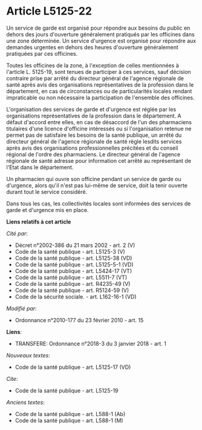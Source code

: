 # Article L5125-22

Un service de garde est organisé pour répondre aux besoins du public en dehors des jours d'ouverture généralement pratiqués
par les officines dans une zone déterminée. Un service d'urgence est organisé pour répondre aux demandes urgentes en dehors
des heures d'ouverture généralement pratiquées par ces officines. 

Toutes les officines de la zone, à l'exception de celles mentionnées à l'article L. 5125-19, sont tenues de participer à ces
services, sauf décision contraire prise par arrêté du directeur général de l'agence régionale de santé après avis des
organisations représentatives de la profession dans le département, en cas de circonstances ou de particularités locales
rendant impraticable ou non nécessaire la participation de l'ensemble des officines.

L'organisation des services de garde et d'urgence est réglée par les organisations représentatives de la profession dans le
département. A défaut d'accord entre elles, en cas de désaccord de l'un des pharmaciens titulaires d'une licence d'officine
intéressés ou si l'organisation retenue ne permet pas de satisfaire les besoins de la santé publique, un arrêté du directeur
général de l'agence régionale de santé règle lesdits services après avis des organisations professionnelles précitées et du
conseil régional de l'ordre des pharmaciens. Le directeur général de l'agence régionale de santé adresse pour information cet
arrêté au représentant de l'Etat dans le département. 

Un pharmacien qui ouvre son officine pendant un service de garde ou d'urgence, alors qu'il n'est pas lui-même de service,
doit la tenir ouverte durant tout le service considéré. 

Dans tous les cas, les collectivités locales sont informées des services de garde et d'urgence mis en place.

**Liens relatifs à cet article**

_Cité par_:

  - Décret n°2002-386 du 21 mars 2002 - art. 2 (V)
  - Code de la santé publique - art. L5125-3 (V)
  - Code de la santé publique - art. L5125-38 (VD)
  - Code de la santé publique - art. L5125-5-1 (VD)
  - Code de la santé publique - art. L5424-17 (VT)
  - Code de la santé publique - art. L5511-7 (VT)
  - Code de la santé publique - art. R4235-49 (V)
  - Code de la santé publique - art. R5124-59 (V)
  - Code de la sécurité sociale. - art. L162-16-1 (VD)

_Modifié par_:

  - Ordonnance n°2010-177 du 23 février 2010 - art. 15

**Liens**:

  - TRANSFERE: Ordonnance n°2018-3 du 3 janvier 2018 - art. 1

_Nouveaux textes_:

  - Code de la santé publique - art. L5125-17 (VD)

_Cite_:

  - Code de la santé publique - art. L5125-19

_Anciens textes_:

  - Code de la santé publique - art. L588-1 (Ab)
  - Code de la santé publique - art. L588-1 (M)
